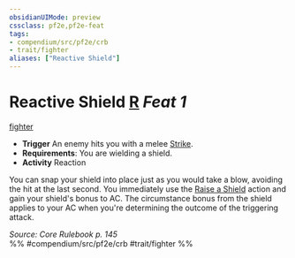 ```yaml
---
obsidianUIMode: preview
cssclass: pf2e,pf2e-feat
tags:
- compendium/src/pf2e/crb
- trait/fighter
aliases: ["Reactive Shield"]
---
```

# Reactive Shield  [R](../../rules/core-rulebook/chapter-9-playing-the-game.md#Actions "Reaction") *Feat 1*  
[fighter](../../rules/traits/fighter.md)  

- **Trigger** An enemy hits you with a melee [Strike](../../rules/actions/strike.md).
- **Requirements**: You are wielding a shield.
- **Activity** Reaction

You can snap your shield into place just as you would take a blow, avoiding the hit at the last second. You immediately use the [Raise a Shield](../../rules/actions/raise-a-shield.md) action and gain your shield's bonus to AC. The circumstance bonus from the shield applies to your AC when you're determining the outcome of the triggering attack.

*Source: Core Rulebook p. 145*  
%% #compendium/src/pf2e/crb #trait/fighter %%